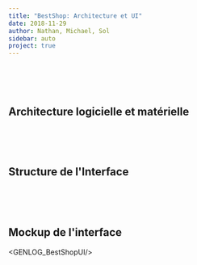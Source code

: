 ```yaml
---
title: "BestShop: Architecture et UI"
date: 2018-11-29
author: Nathan, Michael, Sol
sidebar: auto
project: true
---
```



<br>
<br>
<br>

## Architecture logicielle et matérielle

<br>



<Media
  caption="Architecture logicielle et matérielle"
  src="https://i.imgur.com/3VUA6Mg.png"
/>



<br>

## Structure de l'Interface

<br>

<Media
  caption="Structure de l'Interface"
  src="https://i.imgur.com/l3L6h7y.png"
/>

<br>

## Mockup de l'interface

<GENLOG_BestShopUI/>
